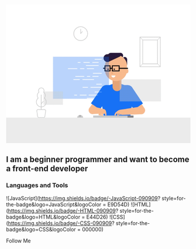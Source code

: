 ![Header](https://github.com/ket02jfu/ket02jfu/blob/main/assets/header.gif)

## I am a beginner programmer and want to become a front-end developer

### Languages and Tools
![JavaScript](https://img.shields.io/badge/-JavaScript-090909?
style=for-the-badge&logo=JavaScript&logoColor = E9D54D)
![HTML](https://img.shields.io/badge/-HTML-090909?
style=for-the-badge&logo=HTML&logoColor = E44D26)
![CSS](https://img.shields.io/badge/-CSS-090909?
style=for-the-badge&logo=CSS&logoColor = 000000)


Follow Me

